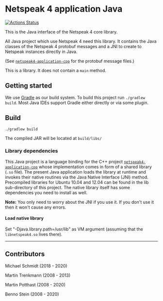 # Netspeak 4 application Java

[![Actions Status](https://github.com/netspeak/netspeak4-indexing/workflows/Java%20CI%20with%20Gradle/badge.svg)](https://github.com/netspeak/netspeak4-indexing/actions)

This is the Java interface of the Netspeak 4 core library.

All Java project which use Netspeak 4 need this library. It contains the Java classes of the Netspeak 4 protobuf messages and a JNI to create to Netspeak instances directly in Java.

(See [`netspeak4-application-cpp`](https://github.com/netspeak/netspeak4-application-cpp) for the protobuf message files.)

This is a library. It does not contain a `main` method.

## Getting started

We use [Gradle](https://gradle.org/install/) as our build system. To build this project run `./gradlew build`. Most Java IDEs support Gradle either directly or via some plugin.

## Build

```bash
./gradlew build
```

The compiled JAR will be located at `build/libs/`

### Library dependencies

This Java project is a language binding for the C++ project [`netspeak4-application-cpp`](https://github.com/netspeak/netspeak4-application-cpp) whose
implementation comes in form of a shared library (`.so` file). The present Java
application loads the library at runtime and invokes their native routines via
the Java Native Interface (JNI) method. Precompiled libraries for Ubuntu 10.04
and 12.04 can be found in the lib sub-directory of this project. The native
library itself has some dependencies you need to install as well.

__Note:__ You only need to worry about the JNI if you use it. If you don't use it then it won't cause any errors.

#### Load native library

Set "-Djava.library.path=/usr/lib" as VM argument (assuming that the `libnetspeak4.so` lives there).


---

## Contributors

Michael Schmidt (2018 - 2020)

Martin Trenkmann (2008 - 2013)

Martin Potthast (2008 - 2020)

Benno Stein (2008 - 2020)


